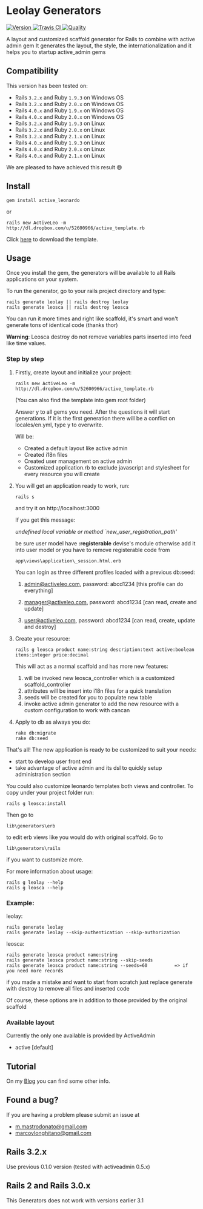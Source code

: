 # Leolay Generators

[![Version     ](http://img.shields.io/gem/v/active_leonardo.svg)                     ](https://rubygems.org/gems/active_leonardo)
[![Travis CI   ](http://img.shields.io/travis/marcomd/Active_Leonardo/master.svg)     ](https://travis-ci.org/marcomd/Active_Leonardo)
[![Quality     ](http://img.shields.io/codeclimate/github/marcomd/Active_Leonardo.svg)](https://codeclimate.com/github/marcomd/Active_Leonardo)

A layout and customized scaffold generator for Rails to combine with active admin gem
It generates the layout, the style, the internationalization and it helps you to startup active_admin gems

## Compatibility

This version has been tested on:

* Rails `3.2.x` and Ruby `1.9.3` on Windows OS
* Rails `3.2.x` and Ruby `2.0.x` on Windows OS
* Rails `4.0.x` and Ruby `1.9.x` on Windows OS
* Rails `4.0.x` and Ruby `2.0.x` on Windows OS
* Rails `3.2.x` and Ruby `1.9.3` on Linux
* Rails `3.2.x` and Ruby `2.0.x` on Linux
* Rails `3.2.x` and Ruby `2.1.x` on Linux
* Rails `4.0.x` and Ruby `1.9.3` on Linux
* Rails `4.0.x` and Ruby `2.0.x` on Linux
* Rails `4.0.x` and Ruby `2.1.x` on Linux

We are pleased to have achieved this result :smile:


## Install

    gem install active_leonardo

or

    rails new ActiveLeo -m http://dl.dropbox.com/u/52600966/active_template.rb

Click [here](http://dl.dropbox.com/u/52600966/active_template.rb) to download the template.

## Usage

Once you install the gem, the generators will be available to all Rails applications on your system.

To run the generator, go to your rails project directory and type:

    rails generate leolay || rails destroy leolay
    rails generate leosca || rails destroy leosca

You can run it more times and right like scaffold, it's smart and won't generate tons of identical code (thanks thor)

**Warning**: Leosca destroy do not remove variables parts inserted into feed like time values.

### Step by step

1.  Firstly, create layout and initialize your project:

        rails new ActiveLeo -m http://dl.dropbox.com/u/52600966/active_template.rb

    (You can also find the template into gem root folder)

    Answer y to all gems you need.
    After the questions it will start generations.
    If it is the first generation there will be a conflict on locales/en.yml, type y to overwrite.

    Will be:
    * Created a default layout like active admin
    * Created i18n files
    * Created user management on active admin
    * Customized application.rb to exclude javascript and stylesheet for every resource you will create



2.  You will get an application ready to work, run:

        rails s

    and try it on http://localhost:3000

    If you get this message:

    *undefined local variable or method `new_user_registration_path'*

    be sure user model have **:registerable** devise's module otherwise add it into user model or you have to remove registerable code from

        app\views\application\_session.html.erb

    You can login as three different profiles loaded with a previous db:seed:

    1. admin@activeleo.com, password: abcd1234 [this profile can do everything]

    2. manager@activeleo.com, password: abcd1234 [can read, create and update]

    3. user@activeleo.com, password: abcd1234 [can read, create, update and destroy]


3.  Create your resource:

        rails g leosca product name:string description:text active:boolean items:integer price:decimal

    This will act as a normal scaffold and has more new features:

    1. will be invoked new leosca_controller which is a customized scaffold_controller
    2. attributes will be insert into i18n files for a quick translation
    3. seeds will be created for you to populate new table
    4. invoke active admin generator to add the new resource with a custom configuration to work with cancan


4.  Apply to db as always you do:

        rake db:migrate
        rake db:seed

That's all!
The new application is ready to be customized to suit your needs:

* start to develop user front end
* take advantage of active admin and its dsl to quickly setup administration section



You could also customize leonardo templates both views and controller.
To copy under your project folder run:

    rails g leosca:install

Then go to

    lib\generators\erb

to edit erb views like you would do with original scaffold.
Go to

    lib\generators\rails

if you want to customize more.


For more information about usage:

    rails g leolay --help
    rails g leosca --help


### Example:

leolay:

    rails generate leolay
    rails generate leolay --skip-authentication --skip-authorization

leosca:

    rails generate leosca product name:string
    rails generate leosca product name:string --skip-seeds
    rails generate leosca product name:string --seeds=60          => if you need more records

if you made a mistake and want to start from scratch just replace generate with destroy to remove all files and inserted code

Of course, these options are in addition to those provided by the original scaffold


### Available layout

Currently the only one available is provided by ActiveAdmin
* active [default]


## Tutorial

On my [Blog](http://mastrodonato.it/) you can find some other info.


## Found a bug?

If you are having a problem please submit an issue at
* m.mastrodonato@gmail.com
* marcovlonghitano@gmail.com

## Rails 3.2.x

Use previous 0.1.0 version (tested with activeadmin 0.5.x)

## Rails 2 and Rails 3.0.x

This Generators does not work with versions earlier 3.1





